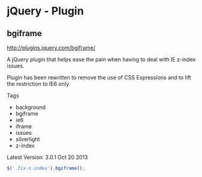 # jQuery - Plugin


## bgiframe

http://plugins.jquery.com/bgiframe/

A jQuery plugin that helps ease the pain when having to deal with IE z-index issues.

Plugin has been rewritten to remove the use of CSS Expressions and to lift the restriction to IE6 only.

Tags

* background
* bgiframe
* ie6
* iframe
* issues
* silverlight
* z-index

Latest Version: 3.0.1	Oct 20 2013

```javascript
$('.fix-z-index').bgiframe();
```

